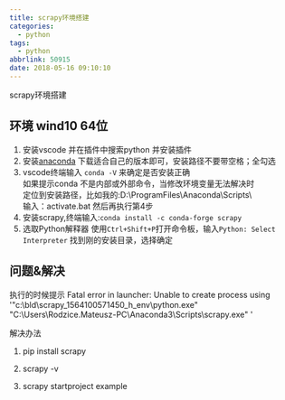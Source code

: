 ```yaml
---
title: scrapy环境搭建
categories:
  - python
tags:
  - python
abbrlink: 50915
date: 2018-05-16 09:10:10
---
```


scrapy环境搭建
<!-- more -->

## 环境 wind10 64位
1. 安装vscode 并在插件中搜索python 并安装插件
2. 安装[anaconda](https://www.anaconda.com/distribution/#download-section)
下载适合自己的版本即可，安装路径不要带空格；全勾选
3. vscode终端输入 `conda -V` 来确定是否安装正确  
如果提示conda 不是内部或外部命令，当修改环境变量无法解决时  
定位到安装路径，比如我的:D:\ProgramFiles\Anaconda\Scripts\  
输入：activate.bat 然后再执行第4步
4. 安装scrapy,终端输入:`conda install -c conda-forge scrapy`
5. 选取Python解释器
使用`Ctrl+Shift+P`打开命令板，输入`Python: Select Interpreter` 找到刚的安装目录，选择确定

## 问题&解决

执行的时候提示 Fatal error in launcher: Unable to create process using '"c:\bld\scrapy_1564100571450\_h_env\python.exe"  "C:\Users\Rodzice.Mateusz-PC\Anaconda3\Scripts\scrapy.exe" '

解决办法  

1. pip install scrapy

2. scrapy -v

3. scrapy startproject example

